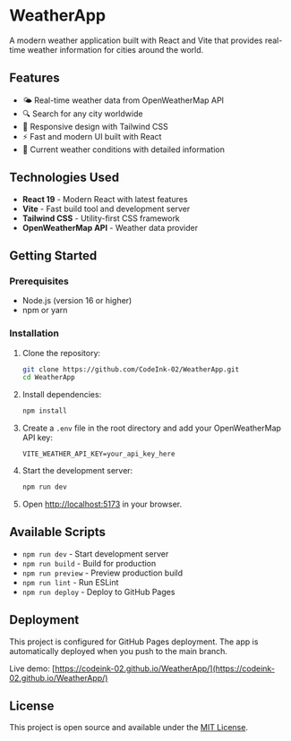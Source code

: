 # WeatherApp

A modern weather application built with React and Vite that provides real-time weather information for cities around the world.

## Features

- 🌤️ Real-time weather data from OpenWeatherMap API
- 🔍 Search for any city worldwide
- 📱 Responsive design with Tailwind CSS
- ⚡ Fast and modern UI built with React
- 🎯 Current weather conditions with detailed information

## Technologies Used

- **React 19** - Modern React with latest features
- **Vite** - Fast build tool and development server
- **Tailwind CSS** - Utility-first CSS framework
- **OpenWeatherMap API** - Weather data provider

## Getting Started

### Prerequisites

- Node.js (version 16 or higher)
- npm or yarn

### Installation

1. Clone the repository:
   ```bash
   git clone https://github.com/CodeInk-02/WeatherApp.git
   cd WeatherApp
   ```

2. Install dependencies:
   ```bash
   npm install
   ```

3. Create a `.env` file in the root directory and add your OpenWeatherMap API key:
   ```
   VITE_WEATHER_API_KEY=your_api_key_here
   ```

4. Start the development server:
   ```bash
   npm run dev
   ```

5. Open [http://localhost:5173](http://localhost:5173) in your browser.

## Available Scripts

- `npm run dev` - Start development server
- `npm run build` - Build for production
- `npm run preview` - Preview production build
- `npm run lint` - Run ESLint
- `npm run deploy` - Deploy to GitHub Pages

## Deployment

This project is configured for GitHub Pages deployment. The app is automatically deployed when you push to the main branch.

Live demo: [https://codeink-02.github.io/WeatherApp/](https://codeink-02.github.io/WeatherApp/)

## License

This project is open source and available under the [MIT License](LICENSE).
